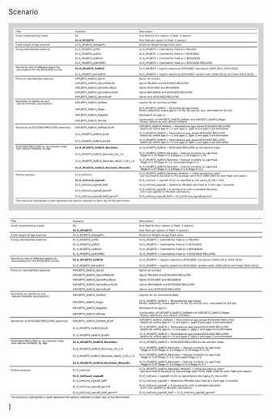 Scenario

<div style="background-color: lightgray; padding: 10px; width: fit-content;">
  <img src="https://github.com/mariazuba/SS3_ane9a_benchmark_all_cases/blob/main/report/run/comparison/tb_scenarios.png" alt="Scenarios" />
</div>

![Scenarios](https://github.com/mariazuba/SS3_ane9a_benchmark_all_cases/blob/main/report/run/comparison/tb_scenarios.png))